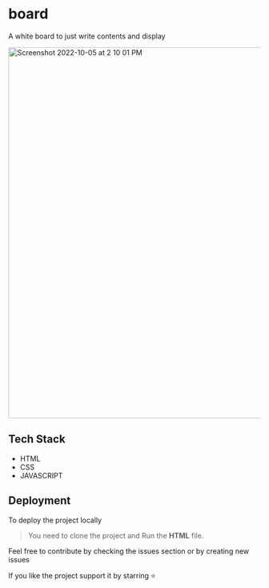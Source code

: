 # board
A white board to just write contents and display

<img width="742" alt="Screenshot 2022-10-05 at 2 10 01 PM" src="https://user-images.githubusercontent.com/80240317/195386021-ae58b679-4f69-4112-9fd6-42ff45759cbb.png">


## Tech Stack

- HTML
- CSS
- JAVASCRIPT

## Deployment

To deploy the project locally

> You need to clone the project and Run the **HTML** file.


Feel free to contribute by checking the issues section or by creating new issues

If you like the project support it by starring ⭐

